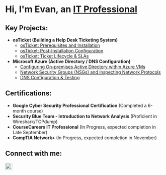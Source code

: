 <h1>Hi, I'm Evan, an <a href="https://linkedin.com/in/evan-yearwood/">IT Professional</a></h1>

<h2> Key Projects:</h2>

- <b>osTicket (Building a Help Desk Ticketing System)</b>
  - [osTicket: Prerequisites and Installation](https://github.com/EvanHYearwood/osticket-prereqs)
  - [osTicket: Post-Installation Configuration](https://github.com/EvanHYearwood/post-install-config)
  - [osTicket: Ticket Lifecycle & SLAs](https://github.com/EvanHYearwood/ticket-lifecycle)
- <b>Microsoft Azure (Active Directory / DNS Configuration)</b>
  - [Configuring On-premises Active Directory within Azure VMs](https://github.com/EvanHYearwood/configure-ad)
  - [Network Security Groups (NSGs) and Inspecting Network Protocols](https://github.com/EvanHYearwood/azure-network-protocols)
  - [DNS Configuration & Testing](https://github.com/1/azure-network-protocols)

<h2>Certifications:</h2>
<ul>
  <li><b>Google Cyber Security Professional Certification</b> (Completed a 6-month course)</li>
  <li><b>Security Blue Team - Introduction to Network Analysis</b> (Proficient in Wireshark/TCPdump)</li>
  <li><b>CourseCareers IT Professional</b> (In Progress, expected completion in Late September)</li>
  <li><b>CompTIA Network+</b> (In Progress, expected completion in November)</li>
</ul>

<h2>Connect with me:</h2>

[<img align="left" alt="Evan | LinkedIn" width="22px" src="https://cdn.jsdelivr.net/npm/simple-icons@v3/icons/linkedin.svg" />][linkedin]

[linkedin]: https://linkedin.com/in/evan-yearwood/
